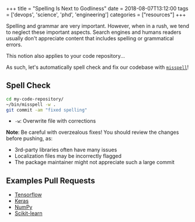 +++
title = "Spelling Is Next to Godliness"
date = 2018-08-07T13:12:00
tags = ['devops', 'science', 'phd', 'engineering']
categories = ["resources"]
+++


Spelling and grammar are very important. However, when in a rush, we tend to neglect these important aspects.
Search engines and humans readers usually don't appreciate content that includes spelling or grammatical errors.

This notion also applies to your code repository...

As such, let's automatically spell check and fix our codebase with [`misspell`](https://github.com/client9/misspell)!

## Spell Check
```bash
cd my-code-repository/
~/bin/misspell -w .
git commit -am "fixed spelling"
```
- `-w`: Overwrite file with corrections

**Note**:
Be careful with overzealous fixes!
You should review the changes before pushing, as:

- 3rd-party libraries often have many issues
- Localization files may be incorrectly flagged
- The package maintainer might not appreciate such a large commit

## Examples Pull Requests
- [Tensorflow](https://github.com/tensorflow/tensorflow/pull/18806)
- [Keras](https://github.com/keras-team/keras/pull/10016)
- [NumPy](https://github.com/numpy/numpy/pull/10958)
- [Scikit-learn](https://github.com/scikit-learn/scikit-learn/pull/11017)
